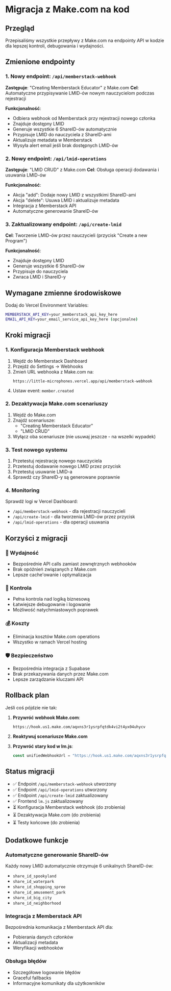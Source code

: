 # Migracja z Make.com na kod

## Przegląd

Przepisaliśmy wszystkie przepływy z Make.com na endpointy API w kodzie dla lepszej kontroli, debugowania i wydajności.

## Zmienione endpointy

### 1. Nowy endpoint: `/api/memberstack-webhook`
**Zastępuje**: "Creating Memberstack Educator" z Make.com
**Cel**: Automatyczne przypisywanie LMID-ów nowym nauczycielom podczas rejestracji

**Funkcjonalność**:
- Odbiera webhook od Memberstack przy rejestracji nowego członka
- Znajduje dostępny LMID
- Generuje wszystkie 6 ShareID-ów automatycznie
- Przypisuje LMID do nauczyciela z ShareID-ami
- Aktualizuje metadata w Memberstack
- Wysyła alert email jeśli brak dostępnych LMID-ów

### 2. Nowy endpoint: `/api/lmid-operations`
**Zastępuje**: "LMID CRUD" z Make.com
**Cel**: Obsługa operacji dodawania i usuwania LMID-ów

**Funkcjonalność**:
- Akcja "add": Dodaje nowy LMID z wszystkimi ShareID-ami
- Akcja "delete": Usuwa LMID i aktualizuje metadata
- Integracja z Memberstack API
- Automatyczne generowanie ShareID-ów

### 3. Zaktualizowany endpoint: `/api/create-lmid`
**Cel**: Tworzenie LMID-ów przez nauczycieli (przycisk "Create a new Program")

**Funkcjonalność**:
- Znajduje dostępny LMID
- Generuje wszystkie 6 ShareID-ów
- Przypisuje do nauczyciela
- Zwraca LMID i ShareID-y

## Wymagane zmienne środowiskowe

Dodaj do Vercel Environment Variables:

```bash
MEMBERSTACK_API_KEY=your_memberstack_api_key_here
EMAIL_API_KEY=your_email_service_api_key_here (opcjonalne)
```

## Kroki migracji

### 1. Konfiguracja Memberstack webhook
1. Wejdź do Memberstack Dashboard
2. Przejdź do Settings → Webhooks
3. Zmień URL webhooka z Make.com na:
   ```
   https://little-microphones.vercel.app/api/memberstack-webhook
   ```
4. Ustaw event: `member.created`

### 2. Dezaktywacja Make.com scenariuszy
1. Wejdź do Make.com
2. Znajdź scenariusze:
   - "Creating Memberstack Educator"
   - "LMID CRUD"
3. Wyłącz oba scenariusze (nie usuwaj jeszcze - na wszelki wypadek)

### 3. Test nowego systemu
1. Przetestuj rejestrację nowego nauczyciela
2. Przetestuj dodawanie nowego LMID przez przycisk
3. Przetestuj usuwanie LMID-a
4. Sprawdź czy ShareID-y są generowane poprawnie

### 4. Monitoring
Sprawdź logi w Vercel Dashboard:
- `/api/memberstack-webhook` - dla rejestracji nauczycieli
- `/api/create-lmid` - dla tworzenia LMID-ów przez przycisk
- `/api/lmid-operations` - dla operacji usuwania

## Korzyści z migracji

### 🚀 Wydajność
- Bezpośrednie API calls zamiast zewnętrznych webhooków
- Brak opóźnień związanych z Make.com
- Lepsze cache'owanie i optymalizacja

### 🔧 Kontrola
- Pełna kontrola nad logiką biznesową
- Łatwiejsze debugowanie i logowanie
- Możliwość natychmiastowych poprawek

### 💰 Koszty
- Eliminacja kosztów Make.com operations
- Wszystko w ramach Vercel hosting

### 🛡️ Bezpieczeństwo
- Bezpośrednia integracja z Supabase
- Brak przekazywania danych przez Make.com
- Lepsze zarządzanie kluczami API

## Rollback plan

Jeśli coś pójdzie nie tak:

1. **Przywróć webhook Make.com**:
   ```
   https://hook.us1.make.com/aqxns3r1ysrpfqtdk4vi2t4yx04uhycv
   ```

2. **Reaktywuj scenariusze Make.com**

3. **Przywróć stary kod w lm.js**:
   ```javascript
   const unifiedWebhookUrl = "https://hook.us1.make.com/aqxns3r1ysrpfqtdk4vi2t4yx04uhycv";
   ```

## Status migracji

- ✅ Endpoint `/api/memberstack-webhook` utworzony
- ✅ Endpoint `/api/lmid-operations` utworzony  
- ✅ Endpoint `/api/create-lmid` zaktualizowany
- ✅ Frontend `lm.js` zaktualizowany
- ⏳ Konfiguracja Memberstack webhook (do zrobienia)
- ⏳ Dezaktywacja Make.com (do zrobienia)
- ⏳ Testy końcowe (do zrobienia)

## Dodatkowe funkcje

### Automatyczne generowanie ShareID-ów
Każdy nowy LMID automatycznie otrzymuje 6 unikalnych ShareID-ów:
- `share_id_spookyland`
- `share_id_waterpark` 
- `share_id_shopping_spree`
- `share_id_amusement_park`
- `share_id_big_city`
- `share_id_neighborhood`

### Integracja z Memberstack API
Bezpośrednia komunikacja z Memberstack API dla:
- Pobierania danych członków
- Aktualizacji metadata
- Weryfikacji webhooków

### Obsługa błędów
- Szczegółowe logowanie błędów
- Graceful fallbacks
- Informacyjne komunikaty dla użytkowników 